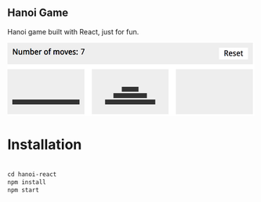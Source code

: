 Hanoi Game
-----
Hanoi game built with React, just for fun.

<img src="/public/screenshot.png" width="600px">


# Installation
```

cd hanoi-react
npm install
npm start
```

